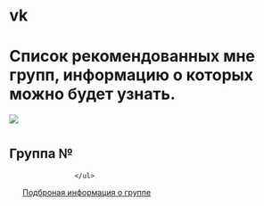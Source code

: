 # vk
<?php header("Content-Type: text/html; charset=UTF-8");?>
<!DOCTYPE html>
<html lang="ru">
<head>
	<meta charset="UTF-8">
	<meta name="viewport" content="width=device-width, initial scale=1.0">
	<meta http-equiv="X-UA-Compatible" content="ie=edge">
  <link rel="stylesheet" type:"css" href="style.css">
	<link rel="stylesheet" href="https://cdn.jsdelivr.net/npm/bootstrap@5.0.1/dist/css/bootstrap.min.css"> 
	<title>Задание для ВК</title>
</head
<body>
<?php require "blocks/sod.php" ?> 
<?php
   $a = array('МЧС', 'J06 | B8', 'Команда ВКонтакте', 'RDS GP', 'a', 'HistoryPorn', 'dailysh',
	  'DANK MEMES AYY LMAO', 'Grizzly Knows No Remorse | GKNR','ITc | сообщество программистов');?> 
    <div class="pricing-header p-3 pb-md-4 mx-auto text-center">
      <h1 class="display-4 fw-normal">Список рекомендованных мне групп, информацию о которых можно будет узнать.</h1>
<div class="d-flex flex-wrap">
			<?php for ($i=0; $i<=9; $i++):?> 
	<div class="card mb-4 rounded-3 shadow-sm">
			 <div class="card-header py-3">
				 <h4 class="my-0 fw-normal"><?php echo $a[$i];?></h4> 
			 </div>
			 <div class="card-body">
			 <img src="img/<?php echo ($i+1) ?>.jpg" class="img-thumbnail"> 
				 <h1 class="card-title pricing-card-title"><small class="text-muted fw-light">Группа №<?php echo ($i+1) ?></small></h1> 
				 <ul class="list-unstyled mt-3 mb-4">
					
				 </ul>
<a href="group<?php echo ($i+1) ?>.php" class="w-100 btn btn-lg btn-outline-primary">Подброная информация о группе</a>
			 </div>
		 </div> <?php endfor?>
</div>
</div>
</body>
</html>
